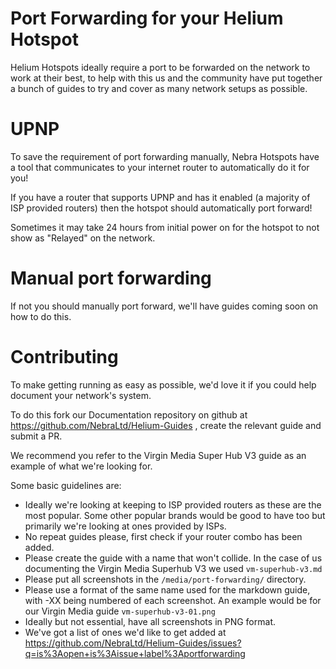 # Port Forwarding for your Helium Hotspot

Helium Hotspots ideally require a port to be forwarded on the network to work at their best, to help with this us and the community have put together a bunch of guides to try and cover as many network setups as possible.

# UPNP

To save the requirement of port forwarding manually, Nebra Hotspots have a tool that communicates to your internet router to automatically do it for you!

If you have a router that supports UPNP and has it enabled (a majority of ISP provided routers) then the hotspot should automatically port forward!

Sometimes it may take 24 hours from initial power on for the hotspot to not show as "Relayed" on the network.

# Manual port forwarding

If not you should manually port forward, we'll have guides coming soon on how to do this.

# Contributing

To make getting running as easy as possible, we'd love it if you could help document your network's system.

To do this fork our Documentation repository on github at https://github.com/NebraLtd/Helium-Guides , create the relevant guide and submit a PR.

We recommend you refer to the Virgin Media Super Hub V3 guide as an example of what we're looking for.

Some basic guidelines are:

* Ideally we're looking at keeping to ISP provided routers as these are the most popular. Some other popular brands would be good to have too but primarily we're looking at ones provided by ISPs.
* No repeat guides please, first check if your router combo has been added.
* Please create the guide with a name that won't collide. In the case of us documenting the Virgin Media Superhub V3 we used `vm-superhub-v3.md`
* Please put all screenshots in the `/media/port-forwarding/` directory.
* Please use a format of the same name used for the markdown guide, with -XX being numbered of each screenshot. An example would be for our Virgin Media guide `vm-superhub-v3-01.png`
* Ideally but not essential, have all screenshots in PNG format.
* We've got a list of ones we'd like to get added at https://github.com/NebraLtd/Helium-Guides/issues?q=is%3Aopen+is%3Aissue+label%3Aportforwarding
